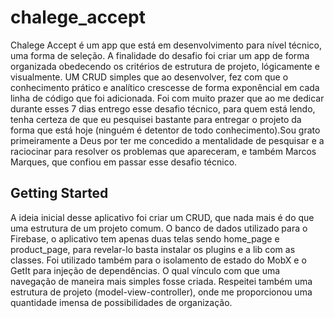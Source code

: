 # chalege_accept

Chalege Accept é um app que está em desenvolvimento para nível técnico, uma forma de seleção.
A finalidade do desafio foi criar um app de forma organizada obedecendo os critérios de estrutura de projeto, lógicamente e visualmente.
UM CRUD simples que ao desenvolver, fez com que o conhecimento prático e analítico crescesse de forma exponêncial em cada linha de código que foi adicionada.
Foi com muito prazer que ao me dedicar durante esses 7 dias entrego esse desafio técnico, para quem está lendo, tenha certeza de que eu pesquisei bastante para entregar o projeto da forma que está hoje (ninguém é detentor de todo conhecimento).Sou grato primeiramente a Deus por ter me concedido a mentalidade de pesquisar e a raciocinar para resolver os problemas que apareceram, e também Marcos Marques, que confiou em passar esse desafio técnico.

## Getting Started
A ideia inicial desse aplicativo foi criar um CRUD, que nada mais é do que uma estrutura de um projeto comum.
O banco de dados utilizado para o Firebase, o aplicativo tem apenas duas telas sendo home_page e product_page, para revelar-lo basta instalar os plugins e a lib com as classes.
Foi utilizado também para o isolamento de estado do MobX e o GetIt para injeção de dependências. O qual vínculo com que uma navegação de maneira mais simples fosse criada.
Respeitei também uma estrutura de projeto (model-view-controller), onde me proporcionou uma quantidade imensa de possibilidades de organização.
